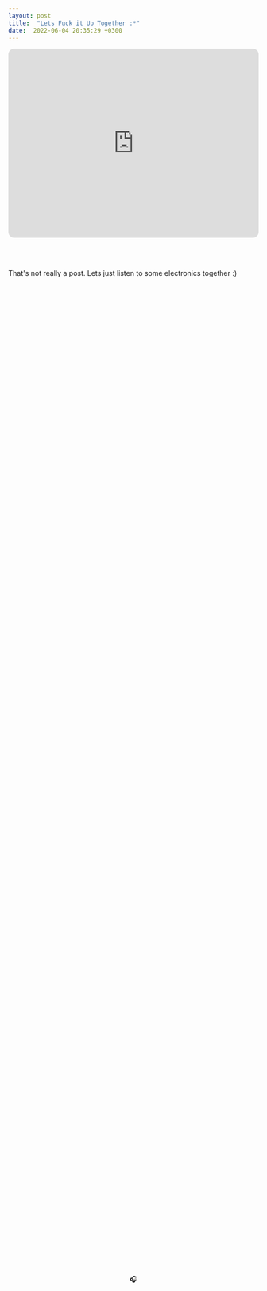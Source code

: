```yaml
---
layout: post
title:  "Lets Fuck it Up Together :*"
date:  2022-06-04 20:35:29 +0300
---
```


<iframe style="border-radius:12px" src="https://open.spotify.com/embed/playlist/0jNi9HTJBga3Nn5gEyw9I9?utm_source=generator" width="100%" height="380" frameBorder="0" allowfullscreen="" allow="autoplay; clipboard-write; encrypted-media; fullscreen; picture-in-picture"></iframe>

<br><br>

That's not really a post. Lets just listen to some electronics together :)

<div class="centered-box">
  <span class="heart animate-beat">🎧</span>
</div>

<style>

$big-fallback: 50px;
$big-size: 25vh;
$small-fallback: 40px;
$small-size: 20vh;


@mixin big-beat() {
  font-size: $big-fallback; /* fallback */
  font-size: $big-size;
}

@mixin small-beat() {
  font-size: $small-fallback; /* fallback */
  font-size: $small-size;
}

.centered-box {
  display: flex;
  align-items: center;
  justify-content: center;
  height: 100vh;
}

.heart {
  @include big-beat();
}

.animate-beat {
    animation: beat 1s infinite;
}

@keyframes beat {
  0% {
    @include small-beat();
  }
  40% {
    @include big-beat();
  }
  60% {
    @include small-beat();
  }
  80% {
    @include big-beat();
  }
  100% {
    @include small-beat();
  }
}

</style>
